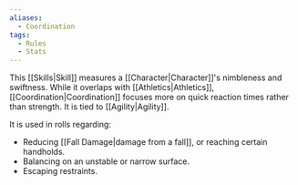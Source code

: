 ```yaml
---
aliases:
  - Coordination
tags:
  - Rules
  - Stats
---
```

This [[Skills|Skill]] measures a [[Character|Character]]'s nimbleness and swiftness. While it overlaps with [[Athletics|Athletics]], [[Coordination|Coordination]] focuses more on quick reaction times rather than strength. It is tied to [[Agility|Agility]].

It is used in rolls regarding:
- Reducing [[Fall Damage|damage from a fall]], or reaching certain handholds.
- Balancing on an unstable or narrow surface.
- Escaping restraints.
